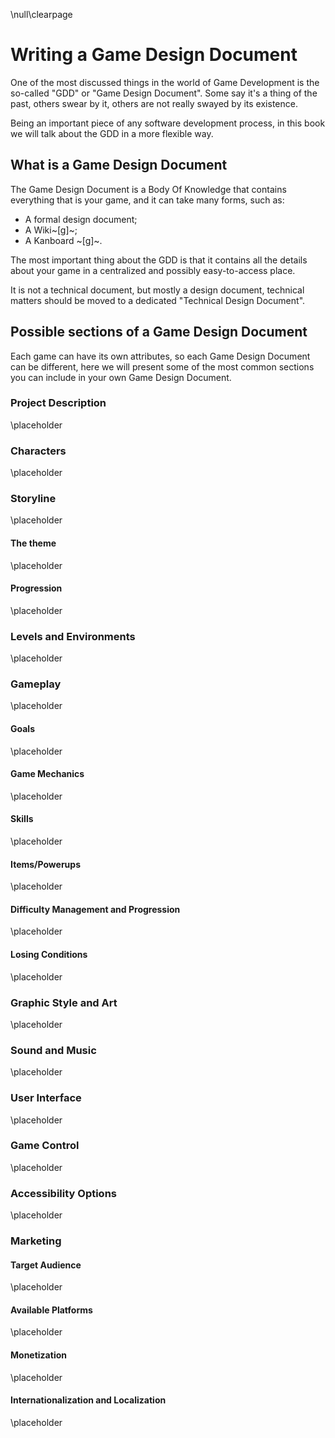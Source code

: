 \null\clearpage

Writing a Game Design Document
===============================

One of the most discussed things in the world of Game Development is the so-called "GDD" or "Game Design Document". Some say it's a thing of the past, others swear by it, others are not really swayed by its existence.

Being an important piece of any software development process, in this book we will talk about the GDD in a more flexible way.

What is a Game Design Document
-------------------------------

The Game Design Document is a Body Of Knowledge that contains everything that is your game, and it can take many forms, such as:

- A formal design document;
- A Wiki~[g]~;
- A Kanboard ~[g]~.

The most important thing about the GDD is that it contains all the details about your game in a centralized and possibly easy-to-access place.

It is not a technical document, but mostly a design document, technical matters should be moved to a dedicated "Technical Design Document".

Possible sections of a Game Design Document
--------------------------------------------

Each game can have its own attributes, so each Game Design Document can be different, here we will present some of the most common sections you can include in your own Game Design Document.

### Project Description

\placeholder

### Characters

\placeholder

### Storyline

\placeholder

#### The theme

\placeholder

#### Progression

\placeholder

### Levels and Environments

\placeholder

### Gameplay

\placeholder

#### Goals

\placeholder

#### Game Mechanics

\placeholder

#### Skills

\placeholder

#### Items/Powerups

\placeholder

#### Difficulty Management and Progression

\placeholder

#### Losing Conditions

\placeholder

### Graphic Style and Art

\placeholder

### Sound and Music

\placeholder

### User Interface

\placeholder

### Game Control

\placeholder

### Accessibility Options

\placeholder

### Marketing

#### Target Audience

\placeholder

#### Available Platforms

\placeholder

#### Monetization

\placeholder

#### Internationalization and Localization

\placeholder
